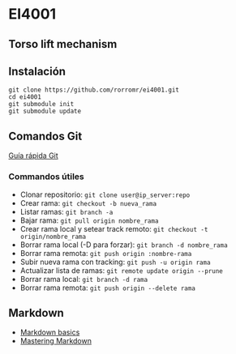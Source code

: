 # EI4001

## Torso lift mechanism

## Instalación

```
git clone https://github.com/rorromr/ei4001.git
cd ei4001
git submodule init
git submodule update
```

## Comandos Git

[Guía rápida Git](http://rogerdudler.github.io/git-guide/index.es.html)

### Commandos útiles

* Clonar repositorio: `git clone user@ip_server:repo`
* Crear rama: `git checkout -b nueva_rama`
* Listar ramas: `git branch -a`
* Bajar rama: `git pull origin nombre_rama`
* Crear rama local y setear track remoto: `git checkout -t origin/nombre_rama`
* Borrar rama local (-D para forzar): `git branch -d nombre_rama`
* Borrar rama remota: `git push origin :nombre-rama`
* Subir nueva rama con tracking: `git push -u origin rama`
* Actualizar lista de ramas: `git remote update origin --prune`
* Borrar rama local: `git branch -d rama`
* Borrar rama remota: `git push origin --delete rama`

## Markdown

* [Markdown basics](https://help.github.com/articles/markdown-basics/)
* [Mastering Markdown](https://guides.github.com/features/mastering-markdown/)
